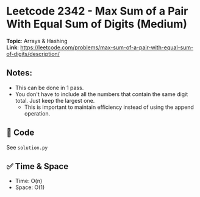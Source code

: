 # Leetcode 2342 - Max Sum of a Pair With Equal Sum of Digits (Medium)

**Topic**: Arrays & Hashing  
**Link**: https://leetcode.com/problems/max-sum-of-a-pair-with-equal-sum-of-digits/description/

## Notes: 
 - This can be done in 1 pass. 
 - You don't have to include all the numbers that contain the same digit total. Just keep the largest one.
    - This is important to maintain efficiency instead of using the append operation. 

## 🧪 Code
See `solution.py`

## ✅ Time & Space
- Time: O(n)
- Space: O(1)